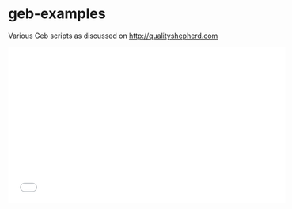 geb-examples
============

Various Geb scripts as discussed on http://qualityshepherd.com

<iframe width="560" height="315" src="//www.youtube.com/embed/7ufBPYXYXDg" frameborder="0" allowfullscreen></iframe>
